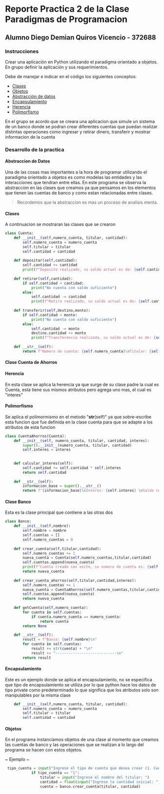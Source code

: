 # Reporte Practica 2 de la Clase Paradigmas de Programacion
## Alumno Diego Demian Quiros Vicencio - 372688

### Instrucciones 

Crear una aplicación en Python utilizando el paradigma orientado a objetos. En grupo definir la aplicación y sus requerimientos.

Debe de manejar e indicar en el código los siguientes conceptos:
- [Clases](#clases)
- [Objetos](#objetos)
- [Abstracción de datos](#abstraccion-de-datos)
- [Encapsulamiento](#encapsulamiento)
- [Herencia](#herencia)
- [Polimorfismo](#polimorfismo)

En el grupo se acordo que se creara una aplicacion que simule un sistema de un banco donde se podran crear diferentes cuentas que puedan realizar distintas operaciones como ingresar y retirar dinero, transferir y mostrar informacion de la cuenta


### Desarrollo de la practica

#### Abstraccion de Datos

Una de las cosas mas importantes a la hora de programar utilizando el paradigma orientado a objetos es como modelas las entidades y las interacciones que tendran entre ellas.
En este programa se observa la abstraccion en las clases que creamos ya que pensamos en los elementos que tienen las cuentas de banco y como estan relacionadas entre clases.
> Recordemos que la abstraccion es mas un proceso de analisis menta.

#### Clases

A continuacion se mostraran las clases que se crearon

```python
class Cuenta:
    def __init__(self,numero_cuenta, titular, cantidad):
        self.numero_cuenta = numero_cuenta
        self.titular = titular
        self.cantidad = cantidad
        
    def depositar(self,cantidad):
        self.cantidad += cantidad
        print(f"Deposito realizado, su saldo actual es de: {self.cantidad}")
    
    def retirar(self,cantidad):
        if self.cantidad < cantidad:
            print("No cuenta con saldo suficiente")
        else:
            self.cantidad -= cantidad
            print(f"Retiro realizado, su saldo actual es de: {self.cantidad}")
            
    def transferir(self,destino,monto):
        if self.cantidad < monto:
            print("No cuenta con saldo suficiente")
        else:
            self.cantidad -= monto
            destino.cantidad += monto
            print(f"Transferencia realizada, su saldo actual es de: {self.cantidad} \n")
    
    def __str__(self):
        return f"Numero de cuenta: {self.numero_cuenta}\nTitular: {self.titular}\nCantidad: {self.cantidad}"
```
#### Clase Cuenta de Ahorros
#### Herencia
En esta clase se aplica la herencia ya que surge de su clase padre la cual es Cuenta, esta tiene sus mismos atributos pero agrega uno mas, el cual es "interes"
#### Polimorfismo
Se aplica el polimormismo en el metodo "__str__(self)" ya que sobre-escribe esta funcion que fue definida en la clase cuenta para que se adapte a los atributos de esta funcion
```python
class CuentaAhorros(Cuenta):
    def __init__(self, numero_cuenta, titular, cantidad, interes):
        super().__init__(numero_cuenta, titular, cantidad)
        self.interes = interes
        
    
    def calcular_interes(self):
        self.cantidad += self.cantidad * self.interes
        return self.cantidad
    
    def __str__(self):
        informacion_base = super().__str__()
        return f"{informacion_base}\nInteres: {self.interes} \nSaldo con interes: {self.calcular_interes()}"
```
#### Clase Banco
Esta es la clase principal que contiene a las otras dos
```python
class Banco:
    def __init__(self,nombre):
        self.nombre = nombre
        self.cuentas = []
        self.numero_cuentas = 0
        
    def crear_cuenta(self,titular,cantidad):
        self.numero_cuentas += 1
        nueva_cuenta = Cuenta(self.numero_cuentas,titular,cantidad)
        self.cuentas.append(nueva_cuenta)
        print(f"Cuenta creada con exito, su numero de cuenta es: {self.numero_cuentas}")
        return nueva_cuenta
    
    def crear_cuenta_ahorros(self,titular,cantidad,interes):
        self.numero_cuentas += 1
        nueva_cuenta = CuentaAhorros(self.numero_cuentas,titular,cantidad,interes)
        self.cuentas.append(nueva_cuenta)
        return nueva_cuenta
    
    def getCuenta(self,numero_cuenta):
        for cuenta in self.cuentas:
            if cuenta.numero_cuenta == numero_cuenta:
                return cuenta
        return None
    
    def __str__(self):
        result = f"Banco: {self.nombre}\n"
        for cuenta in self.cuentas:
            result += str(cuenta) + "\n"
            result += "----------------------------\n"
        return result
```
#### Encapsulamiento
Este es un ejemplo donde se aplica el encapsulamiento, no se especifica que tipo de encapsulamiento se utiliza por lo que python hace los datos de tipo private como predeterminado lo que significa que los atributos solo son manipulables por la misma clase

```python
    def __init__(self,numero_cuenta, titular, cantidad):
        self.numero_cuenta = numero_cuenta
        self.titular = titular
        self.cantidad = cantidad
```
#### Objetos 
En el programa instanciamos objetos de una clase al momento que creamos las cuentas de banco y las operaciones que se realizan a lo largo del programa se hacen con estos objetos.

~ Ejemplo ~

```python
 tipo_cuenta = input("Ingrese el tipo de cuenta que desea crear (1. Cuenta normal, 2. Cuenta de ahorros): ")
            if tipo_cuenta == "1":
                titular = input("Ingrese el nombre del titular: ")
                cantidad = float(input("Ingrese la cantidad inicial: "))
                cuenta = banco.crear_cuenta(titular, cantidad)
```


